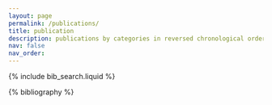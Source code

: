 ```yaml
---
layout: page
permalink: /publications/
title: publication
description: publications by categories in reversed chronological order. generated by jekyll-scholar.
nav: false
nav_order:
---
```


<!-- _pages/publications.md -->

<!-- Bibsearch Feature -->

{% include bib_search.liquid %}

<div class="publications">

{% bibliography %}

</div>

